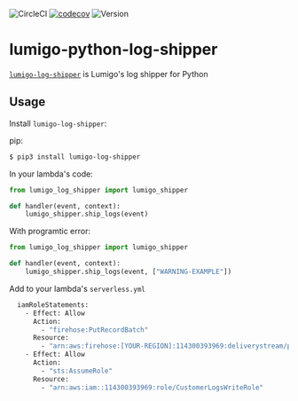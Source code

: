 ![CircleCI](https://circleci.com/gh/lumigo-io/lumigo-python-log-shipper/tree/master.svg?style=svg&circle-token=82bcda94717aed3dc5068e1643922ffc0ad039c6)
[![codecov](https://codecov.io/gh/lumigo-io/lumigo-python-log-shipper/branch/master/graph/badge.svg?token=jlGd29sam6)](https://codecov.io/gh/lumigo-io/lumigo-python-log-shipper)
![Version](https://badge.fury.io/py/lumigo-log-shipper.svg)
# lumigo-python-log-shipper

[`lumigo-log-shipper`](https://pypi.org/project/lumigo-log-shipper/) is Lumigo's log shipper for Python

## Usage 

Install `lumigo-log-shipper`:

pip: 
~~~bash
$ pip3 install lumigo-log-shipper
~~~

In your lambda's code: 
~~~python
from lumigo_log_shipper import lumigo_shipper

def handler(event, context):
    lumigo_shipper.ship_logs(event)
~~~

With programtic error:
~~~python
from lumigo_log_shipper import lumigo_shipper

def handler(event, context):
    lumigo_shipper.ship_logs(event, ["WARNING-EXAMPLE"])
~~~
Add to your lambda's `serverless.yml`
```bash
  iamRoleStatements:
    - Effect: Allow
      Action:
        - "firehose:PutRecordBatch"
      Resource:
        - "arn:aws:firehose:[YOUR-REGION]:114300393969:deliverystream/prod_logs-edge-stfl_customer-logs-firehose"
    - Effect: Allow
      Action:
        - "sts:AssumeRole"
      Resource:
        - "arn:aws:iam::114300393969:role/CustomerLogsWriteRole"
```
